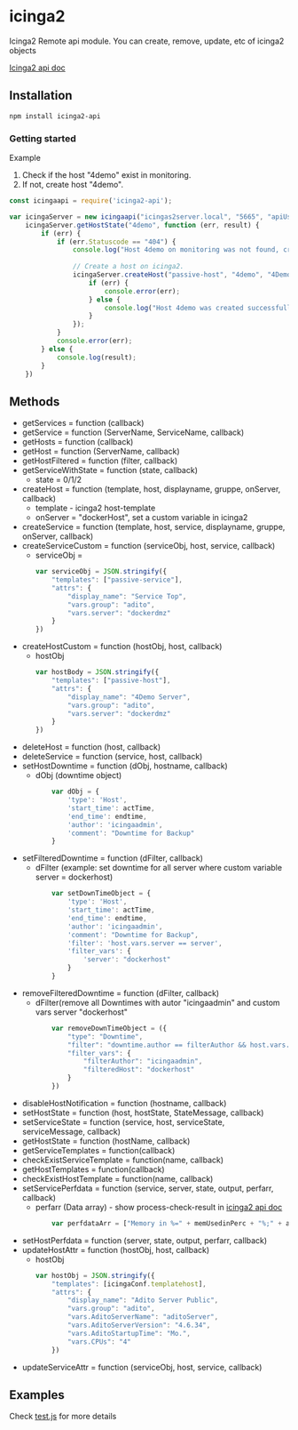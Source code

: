 # icinga2
Icinga2 Remote api module. You can create, remove, update, etc of icinga2 objects

[Icinga2 api doc](https://docs.icinga.com/icinga2/latest/doc/module/icinga2/chapter/icinga2-api)

## Installation

    npm install icinga2-api
    
### Getting started
Example

1. Check if the host "4demo" exist in monitoring.
2. If not, create host "4demo".

``` js
const icingaapi = require('icinga2-api');

var icingaServer = new icingaapi("icingas2server.local", "5665", "apiUser", "apiUserPass");
    icingaServer.getHostState("4demo", function (err, result) {
        if (err) {
            if (err.Statuscode == "404") {
                console.log("Host 4demo on monitoring was not found, create one");
                
                // Create a host on icinga2.
                icingaServer.createHost("passive-host", "4demo", "4Demo Server", "adito", servername, function (err, result) {
                    if (err) {
                        console.error(err);
                    } else {
                        console.log("Host 4demo was created successfull");
                    }
                });
            }
            console.error(err);
        } else {
            console.log(result);
        }
    })
```
## Methods
 - getServices = function (callback)
 - getService = function (ServerName, ServiceName, callback)
 - getHosts = function (callback)
 - getHost = function (ServerName, callback)
 - getHostFiltered = function (filter, callback)
 - getServiceWithState = function (state, callback)
    * state = 0/1/2
 - createHost = function (template, host, displayname, gruppe, onServer, callback)
    * template - icinga2 host-template
    * onServer = "dockerHost", set a custom variable in icinga2
 - createService = function (template, host, service, displayname, gruppe, onServer, callback)
 - createServiceCustom = function (serviceObj, host, service, callback)
    * serviceObj = 
        ```js
        var serviceObj = JSON.stringify({
            "templates": ["passive-service"],
            "attrs": {
                "display_name": "Service Top",
                "vars.group": "adito",
                "vars.server": "dockerdmz"
            }
        })
        ```
 - createHostCustom = function (hostObj, host, callback)
    * hostObj
        ```js
        var hostBody = JSON.stringify({
            "templates": ["passive-host"],
            "attrs": {
                "display_name": "4Demo Server",
                "vars.group": "adito",
                "vars.server": "dockerdmz"
            }
        })
        ```
 - deleteHost = function (host, callback)
 - deleteService = function (service, host, callback)
 - setHostDowntime = function (dObj, hostname, callback)
    * dObj (downtime object)
        ```js
            var dObj = {
                'type': 'Host',
                'start_time': actTime,
                'end_time': endtime,
                'author': 'icingaadmin',
                'comment': "Downtime for Backup"
            }
        ```
 - setFilteredDowntime = function (dFilter, callback)
    * dFilter (example: set downtime for all server where custom variable server = dockerhost)
        ```js 
            var setDownTimeObject = {
                'type': 'Host',
                'start_time': actTime,
                'end_time': endtime,
                'author': 'icingaadmin',
                'comment': "Downtime for Backup",
                'filter': 'host.vars.server == server',
                'filter_vars': {
                    'server': "dockerhost"
                }
            }
        ```
 - removeFilteredDowntime = function (dFilter, callback)
    * dFilter(remove all Downtimes with autor "icingaadmin" and custom vars server "dockerhost"
        ```js
            var removeDownTimeObject = ({
                "type": "Downtime",
                "filter": "downtime.author == filterAuthor && host.vars.server == filteredHost",
                "filter_vars": {
                    "filterAuthor": "icingaadmin",
                    "filteredHost": "dockerhost"
                }
            })
        ```
 - disableHostNotification = function (hostname, callback)
 - setHostState = function (host, hostState, StateMessage, callback)
 - setServiceState = function (service, host, serviceState, serviceMessage, callback)
 - getHostState = function (hostName, callback)
 - getServiceTemplates = function(callback)
 - checkExistServiceTemplate = function(name, callback)
 - getHostTemplates = function(callback)
 - checkExistHostTemplate = function(name, callback)
 - setServicePerfdata = function (service, server, state, output, perfarr, callback)
    * perfarr (Data array) - show process-check-result in [icinga2 api doc](https://docs.icinga.com/icinga2/latest/doc/module/icinga2/chapter/icinga2-api)
        ```js
            var perfdataArr = ["Memory in %=" + memUsedinPerc + "%;" + aditoMemWarn + ";" + aditomemErr + ";0"]
        ```
 - setHostPerfdata = function (server, state, output, perfarr, callback)
 - updateHostAttr = function (hostObj, host, callback)
    * hostObj
        ```js
        var hostObj = JSON.stringify({
            "templates": [icingaConf.templatehost],
            "attrs": {
                "display_name": "Adito Server Public",
                "vars.group": "adito",
                "vars.AditoServerName": "aditoServer",
                "vars.AditoServerVersion": "4.6.34",
                "vars.AditoStartupTime": "Mo.",
                "vars.CPUs": "4"
            })
        ```
 - updateServiceAttr = function (serviceObj, host, service, callback)

## Examples
Check [test.js](https://github.com/aditosoftware/nodejs-icinga2api/blob/master/test.js) for more details